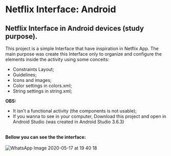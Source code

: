 # Netflix Interface: Android
## Netflix Interface in Android devices (study purpose).
 
 This project is a simple Interface that have inspiration in Netflix App. The main purpose was create this Interface only to organize and configure the elements inside the activity using some conceits:
 - Constraints Layout;
 - Guidelines;
 - Icons and images;
 - Color settings in colors.xml;
 - String settings in string.xml;

<B>OBS:</b>
- It isn't a functional activity (the components is not usable);
- If you wanna to see in your computer, Download this project and open in Android Studio (was created in Android Studio 3.6.3)

<br/><b>Bellow you can see the the interface:</b> <br/>  
![WhatsApp Image 2020-05-17 at 19 40 18](https://user-images.githubusercontent.com/36281679/82162045-f78d8a80-9877-11ea-83ca-458948a7d544.jpeg)

